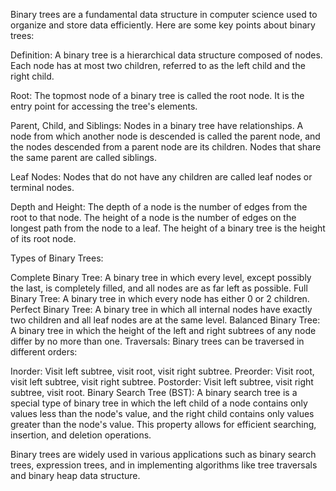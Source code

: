 Binary trees are a fundamental data structure in computer science used to organize and store data efficiently. Here are some key points about binary trees:

Definition: A binary tree is a hierarchical data structure composed of nodes. Each node has at most two children, referred to as the left child and the right child.

Root: The topmost node of a binary tree is called the root node. It is the entry point for accessing the tree's elements.

Parent, Child, and Siblings: Nodes in a binary tree have relationships. A node from which another node is descended is called the parent node, and the nodes descended from a parent node are its children. Nodes that share the same parent are called siblings.

Leaf Nodes: Nodes that do not have any children are called leaf nodes or terminal nodes.

Depth and Height: The depth of a node is the number of edges from the root to that node. The height of a node is the number of edges on the longest path from the node to a leaf. The height of a binary tree is the height of its root node.

Types of Binary Trees:

Complete Binary Tree: A binary tree in which every level, except possibly the last, is completely filled, and all nodes are as far left as possible.
Full Binary Tree: A binary tree in which every node has either 0 or 2 children.
Perfect Binary Tree: A binary tree in which all internal nodes have exactly two children and all leaf nodes are at the same level.
Balanced Binary Tree: A binary tree in which the height of the left and right subtrees of any node differ by no more than one.
Traversals: Binary trees can be traversed in different orders:

Inorder: Visit left subtree, visit root, visit right subtree.
Preorder: Visit root, visit left subtree, visit right subtree.
Postorder: Visit left subtree, visit right subtree, visit root.
Binary Search Tree (BST): A binary search tree is a special type of binary tree in which the left child of a node contains only values less than the node's value, and the right child contains only values greater than the node's value. This property allows for efficient searching, insertion, and deletion operations.

Binary trees are widely used in various applications such as binary search trees, expression trees, and in implementing algorithms like tree traversals and binary heap data structure.
